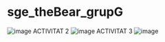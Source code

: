 # sge_theBear_grupG
![image](https://github.com/user-attachments/assets/be661fc2-3bc9-4ea7-b5ad-a767972af0c0)
ACTIVITAT 2
![image](https://github.com/user-attachments/assets/aa356505-5719-4474-a19d-dcc44de8eefb)
ACTIVITAT 3
![image](https://github.com/user-attachments/assets/bb3d7691-2d2f-48fd-971d-73d674213732)



